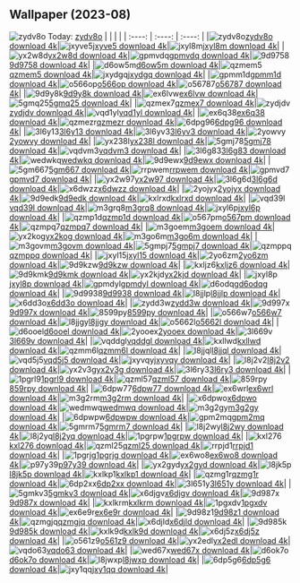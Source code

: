## Wallpaper (2023-08)
![zydv8o](https://w.wallhaven.cc/full/zy/wallhaven-zydv8o.jpg) Today: [zydv8o](https://th.wallhaven.cc/small/zy/zydv8o.jpg)
|      |      |      |
| :----: | :----: | :----: |
|![zydv8o](https://th.wallhaven.cc/small/zy/zydv8o.jpg)[zydv8o download 4k](https://wallhaven.cc/w/zydv8o)|![jxyve5](https://th.wallhaven.cc/small/jx/jxyve5.jpg)[jxyve5 download 4k](https://wallhaven.cc/w/jxyve5)|![jxyl8m](https://th.wallhaven.cc/small/jx/jxyl8m.jpg)[jxyl8m download 4k](https://wallhaven.cc/w/jxyl8m)|
|![yx2w8d](https://th.wallhaven.cc/small/yx/yx2w8d.jpg)[yx2w8d download 4k](https://wallhaven.cc/w/yx2w8d)|![gpmvdq](https://th.wallhaven.cc/small/gp/gpmvdq.jpg)[gpmvdq download 4k](https://wallhaven.cc/w/gpmvdq)|![9d9758](https://th.wallhaven.cc/small/9d/9d9758.jpg)[9d9758 download 4k](https://wallhaven.cc/w/9d9758)|
|![d6ow5m](https://th.wallhaven.cc/small/d6/d6ow5m.jpg)[d6ow5m download 4k](https://wallhaven.cc/w/d6ow5m)|![qzmem5](https://th.wallhaven.cc/small/qz/qzmem5.jpg)[qzmem5 download 4k](https://wallhaven.cc/w/qzmem5)|![jxydgq](https://th.wallhaven.cc/small/jx/jxydgq.jpg)[jxydgq download 4k](https://wallhaven.cc/w/jxydgq)|
|![gpmm1d](https://th.wallhaven.cc/small/gp/gpmm1d.jpg)[gpmm1d download 4k](https://wallhaven.cc/w/gpmm1d)|![o566op](https://th.wallhaven.cc/small/o5/o566op.jpg)[o566op download 4k](https://wallhaven.cc/w/o566op)|![o56787](https://th.wallhaven.cc/small/o5/o56787.jpg)[o56787 download 4k](https://wallhaven.cc/w/o56787)|
|![9d9y8k](https://th.wallhaven.cc/small/9d/9d9y8k.jpg)[9d9y8k download 4k](https://wallhaven.cc/w/9d9y8k)|![ex6lvw](https://th.wallhaven.cc/small/ex/ex6lvw.jpg)[ex6lvw download 4k](https://wallhaven.cc/w/ex6lvw)|![5gmq25](https://th.wallhaven.cc/small/5g/5gmq25.jpg)[5gmq25 download 4k](https://wallhaven.cc/w/5gmq25)|
|![qzmex7](https://th.wallhaven.cc/small/qz/qzmex7.jpg)[qzmex7 download 4k](https://wallhaven.cc/w/qzmex7)|![zydjdv](https://th.wallhaven.cc/small/zy/zydjdv.jpg)[zydjdv download 4k](https://wallhaven.cc/w/zydjdv)|![vqd1yl](https://th.wallhaven.cc/small/vq/vqd1yl.jpg)[vqd1yl download 4k](https://wallhaven.cc/w/vqd1yl)|
|![ex6q38](https://th.wallhaven.cc/small/ex/ex6q38.jpg)[ex6q38 download 4k](https://wallhaven.cc/w/ex6q38)|![qzmezr](https://th.wallhaven.cc/small/qz/qzmezr.jpg)[qzmezr download 4k](https://wallhaven.cc/w/qzmezr)|![6dpg96](https://th.wallhaven.cc/small/6d/6dpg96.jpg)[6dpg96 download 4k](https://wallhaven.cc/w/6dpg96)|
|![3l6y13](https://th.wallhaven.cc/small/3l/3l6y13.jpg)[3l6y13 download 4k](https://wallhaven.cc/w/3l6y13)|![3l6yv3](https://th.wallhaven.cc/small/3l/3l6yv3.jpg)[3l6yv3 download 4k](https://wallhaven.cc/w/3l6yv3)|![2yowvy](https://th.wallhaven.cc/small/2y/2yowvy.jpg)[2yowvy download 4k](https://wallhaven.cc/w/2yowvy)|
|![yx238l](https://th.wallhaven.cc/small/yx/yx238l.jpg)[yx238l download 4k](https://wallhaven.cc/w/yx238l)|![5gmj78](https://th.wallhaven.cc/small/5g/5gmj78.jpg)[5gmj78 download 4k](https://wallhaven.cc/w/5gmj78)|![vqdvm3](https://th.wallhaven.cc/small/vq/vqdvm3.jpg)[vqdvm3 download 4k](https://wallhaven.cc/w/vqdvm3)|
|![3l6g83](https://th.wallhaven.cc/small/3l/3l6g83.jpg)[3l6g83 download 4k](https://wallhaven.cc/w/3l6g83)|![wedwkq](https://th.wallhaven.cc/small/we/wedwkq.jpg)[wedwkq download 4k](https://wallhaven.cc/w/wedwkq)|![9d9ewx](https://th.wallhaven.cc/small/9d/9d9ewx.jpg)[9d9ewx download 4k](https://wallhaven.cc/w/9d9ewx)|
|![5gm667](https://th.wallhaven.cc/small/5g/5gm667.jpg)[5gm667 download 4k](https://wallhaven.cc/w/5gm667)|![rrpwem](https://th.wallhaven.cc/small/rr/rrpwem.jpg)[rrpwem download 4k](https://wallhaven.cc/w/rrpwem)|![gpmvd7](https://th.wallhaven.cc/small/gp/gpmvd7.jpg)[gpmvd7 download 4k](https://wallhaven.cc/w/gpmvd7)|
|![yx2w97](https://th.wallhaven.cc/small/yx/yx2w97.jpg)[yx2w97 download 4k](https://wallhaven.cc/w/yx2w97)|![3l6g6d](https://th.wallhaven.cc/small/3l/3l6g6d.jpg)[3l6g6d download 4k](https://wallhaven.cc/w/3l6g6d)|![x6dwzz](https://th.wallhaven.cc/small/x6/x6dwzz.jpg)[x6dwzz download 4k](https://wallhaven.cc/w/x6dwzz)|
|![2yojyx](https://th.wallhaven.cc/small/2y/2yojyx.jpg)[2yojyx download 4k](https://wallhaven.cc/w/2yojyx)|![9d9edk](https://th.wallhaven.cc/small/9d/9d9edk.jpg)[9d9edk download 4k](https://wallhaven.cc/w/9d9edk)|![kxlrxd](https://th.wallhaven.cc/small/kx/kxlrxd.jpg)[kxlrxd download 4k](https://wallhaven.cc/w/kxlrxd)|
|![vqd39l](https://th.wallhaven.cc/small/vq/vqd39l.jpg)[vqd39l download 4k](https://wallhaven.cc/w/vqd39l)|![m3grq8](https://th.wallhaven.cc/small/m3/m3grq8.jpg)[m3grq8 download 4k](https://wallhaven.cc/w/m3grq8)|![jxyl6p](https://th.wallhaven.cc/small/jx/jxyl6p.jpg)[jxyl6p download 4k](https://wallhaven.cc/w/jxyl6p)|
|![qzmp1d](https://th.wallhaven.cc/small/qz/qzmp1d.jpg)[qzmp1d download 4k](https://wallhaven.cc/w/qzmp1d)|![o567pm](https://th.wallhaven.cc/small/o5/o567pm.jpg)[o567pm download 4k](https://wallhaven.cc/w/o567pm)|![qzmpq7](https://th.wallhaven.cc/small/qz/qzmpq7.jpg)[qzmpq7 download 4k](https://wallhaven.cc/w/qzmpq7)|
|![m3goem](https://th.wallhaven.cc/small/m3/m3goem.jpg)[m3goem download 4k](https://wallhaven.cc/w/m3goem)|![yx2kog](https://th.wallhaven.cc/small/yx/yx2kog.jpg)[yx2kog download 4k](https://wallhaven.cc/w/yx2kog)|![m3go6m](https://th.wallhaven.cc/small/m3/m3go6m.jpg)[m3go6m download 4k](https://wallhaven.cc/w/m3go6m)|
|![m3govm](https://th.wallhaven.cc/small/m3/m3govm.jpg)[m3govm download 4k](https://wallhaven.cc/w/m3govm)|![5gmpj7](https://th.wallhaven.cc/small/5g/5gmpj7.jpg)[5gmpj7 download 4k](https://wallhaven.cc/w/5gmpj7)|![qzmppq](https://th.wallhaven.cc/small/qz/qzmppq.jpg)[qzmppq download 4k](https://wallhaven.cc/w/qzmppq)|
|![jxyl15](https://th.wallhaven.cc/small/jx/jxyl15.jpg)[jxyl15 download 4k](https://wallhaven.cc/w/jxyl15)|![2yo6zm](https://th.wallhaven.cc/small/2y/2yo6zm.jpg)[2yo6zm download 4k](https://wallhaven.cc/w/2yo6zm)|![9d9kzw](https://th.wallhaven.cc/small/9d/9d9kzw.jpg)[9d9kzw download 4k](https://wallhaven.cc/w/9d9kzw)|
|![kxljz6](https://th.wallhaven.cc/small/kx/kxljz6.jpg)[kxljz6 download 4k](https://wallhaven.cc/w/kxljz6)|![9d9kmk](https://th.wallhaven.cc/small/9d/9d9kmk.jpg)[9d9kmk download 4k](https://wallhaven.cc/w/9d9kmk)|![yx2kjd](https://th.wallhaven.cc/small/yx/yx2kjd.jpg)[yx2kjd download 4k](https://wallhaven.cc/w/yx2kjd)|
|![jxyl8p](https://th.wallhaven.cc/small/jx/jxyl8p.jpg)[jxyl8p download 4k](https://wallhaven.cc/w/jxyl8p)|![gpmdyl](https://th.wallhaven.cc/small/gp/gpmdyl.jpg)[gpmdyl download 4k](https://wallhaven.cc/w/gpmdyl)|![d6odqg](https://th.wallhaven.cc/small/d6/d6odqg.jpg)[d6odqg download 4k](https://wallhaven.cc/w/d6odqg)|
|![9d9938](https://th.wallhaven.cc/small/9d/9d9938.jpg)[9d9938 download 4k](https://wallhaven.cc/w/9d9938)|![l8jjlp](https://th.wallhaven.cc/small/l8/l8jjlp.jpg)[l8jjlp download 4k](https://wallhaven.cc/w/l8jjlp)|![x6dd3o](https://th.wallhaven.cc/small/x6/x6dd3o.jpg)[x6dd3o download 4k](https://wallhaven.cc/w/x6dd3o)|
|![zydd3w](https://th.wallhaven.cc/small/zy/zydd3w.jpg)[zydd3w download 4k](https://wallhaven.cc/w/zydd3w)|![9d997x](https://th.wallhaven.cc/small/9d/9d997x.jpg)[9d997x download 4k](https://wallhaven.cc/w/9d997x)|![8599py](https://th.wallhaven.cc/small/85/8599py.jpg)[8599py download 4k](https://wallhaven.cc/w/8599py)|
|![o566w7](https://th.wallhaven.cc/small/o5/o566w7.jpg)[o566w7 download 4k](https://wallhaven.cc/w/o566w7)|![l8jjgy](https://th.wallhaven.cc/small/l8/l8jjgy.jpg)[l8jjgy download 4k](https://wallhaven.cc/w/l8jjgy)|![o5662l](https://th.wallhaven.cc/small/o5/o5662l.jpg)[o5662l download 4k](https://wallhaven.cc/w/o5662l)|
|![d6ooel](https://th.wallhaven.cc/small/d6/d6ooel.jpg)[d6ooel download 4k](https://wallhaven.cc/w/d6ooel)|![2yooex](https://th.wallhaven.cc/small/2y/2yooex.jpg)[2yooex download 4k](https://wallhaven.cc/w/2yooex)|![3l669v](https://th.wallhaven.cc/small/3l/3l669v.jpg)[3l669v download 4k](https://wallhaven.cc/w/3l669v)|
|![vqddgl](https://th.wallhaven.cc/small/vq/vqddgl.jpg)[vqddgl download 4k](https://wallhaven.cc/w/vqddgl)|![kxllwd](https://th.wallhaven.cc/small/kx/kxllwd.jpg)[kxllwd download 4k](https://wallhaven.cc/w/kxllwd)|![qzmm6l](https://th.wallhaven.cc/small/qz/qzmm6l.jpg)[qzmm6l download 4k](https://wallhaven.cc/w/qzmm6l)|
|![l8jjql](https://th.wallhaven.cc/small/l8/l8jjql.jpg)[l8jjql download 4k](https://wallhaven.cc/w/l8jjql)|![vqd5j5](https://th.wallhaven.cc/small/vq/vqd5j5.jpg)[vqd5j5 download 4k](https://wallhaven.cc/w/vqd5j5)|![jxyvqy](https://th.wallhaven.cc/small/jx/jxyvqy.jpg)[jxyvqy download 4k](https://wallhaven.cc/w/jxyvqy)|
|![l8j2v2](https://th.wallhaven.cc/small/l8/l8j2v2.jpg)[l8j2v2 download 4k](https://wallhaven.cc/w/l8j2v2)|![yx2v3g](https://th.wallhaven.cc/small/yx/yx2v3g.jpg)[yx2v3g download 4k](https://wallhaven.cc/w/yx2v3g)|![3l6ry3](https://th.wallhaven.cc/small/3l/3l6ry3.jpg)[3l6ry3 download 4k](https://wallhaven.cc/w/3l6ry3)|
|![1pgrl9](https://th.wallhaven.cc/small/1p/1pgrl9.jpg)[1pgrl9 download 4k](https://wallhaven.cc/w/1pgrl9)|![qzml57](https://th.wallhaven.cc/small/qz/qzml57.jpg)[qzml57 download 4k](https://wallhaven.cc/w/qzml57)|![859rpy](https://th.wallhaven.cc/small/85/859rpy.jpg)[859rpy download 4k](https://wallhaven.cc/w/859rpy)|
|![6dpw77](https://th.wallhaven.cc/small/6d/6dpw77.jpg)[6dpw77 download 4k](https://wallhaven.cc/w/6dpw77)|![ex6wrl](https://th.wallhaven.cc/small/ex/ex6wrl.jpg)[ex6wrl download 4k](https://wallhaven.cc/w/ex6wrl)|![m3g2rm](https://th.wallhaven.cc/small/m3/m3g2rm.jpg)[m3g2rm download 4k](https://wallhaven.cc/w/m3g2rm)|
|![x6dpwo](https://th.wallhaven.cc/small/x6/x6dpwo.jpg)[x6dpwo download 4k](https://wallhaven.cc/w/x6dpwo)|![wedmwq](https://th.wallhaven.cc/small/we/wedmwq.jpg)[wedmwq download 4k](https://wallhaven.cc/w/wedmwq)|![m3g2gy](https://th.wallhaven.cc/small/m3/m3g2gy.jpg)[m3g2gy download 4k](https://wallhaven.cc/w/m3g2gy)|
|![6dpwpw](https://th.wallhaven.cc/small/6d/6dpwpw.jpg)[6dpwpw download 4k](https://wallhaven.cc/w/6dpwpw)|![gpm2mq](https://th.wallhaven.cc/small/gp/gpm2mq.jpg)[gpm2mq download 4k](https://wallhaven.cc/w/gpm2mq)|![5gmrm7](https://th.wallhaven.cc/small/5g/5gmrm7.jpg)[5gmrm7 download 4k](https://wallhaven.cc/w/5gmrm7)|
|![l8j2wy](https://th.wallhaven.cc/small/l8/l8j2wy.jpg)[l8j2wy download 4k](https://wallhaven.cc/w/l8j2wy)|![l8j2yq](https://th.wallhaven.cc/small/l8/l8j2yq.jpg)[l8j2yq download 4k](https://wallhaven.cc/w/l8j2yq)|![1pgrpw](https://th.wallhaven.cc/small/1p/1pgrpw.jpg)[1pgrpw download 4k](https://wallhaven.cc/w/1pgrpw)|
|![kxl276](https://th.wallhaven.cc/small/kx/kxl276.jpg)[kxl276 download 4k](https://wallhaven.cc/w/kxl276)|![qzml25](https://th.wallhaven.cc/small/qz/qzml25.jpg)[qzml25 download 4k](https://wallhaven.cc/w/qzml25)|![rrpjd1](https://th.wallhaven.cc/small/rr/rrpjd1.jpg)[rrpjd1 download 4k](https://wallhaven.cc/w/rrpjd1)|
|![1pgrjg](https://th.wallhaven.cc/small/1p/1pgrjg.jpg)[1pgrjg download 4k](https://wallhaven.cc/w/1pgrjg)|![ex6wo8](https://th.wallhaven.cc/small/ex/ex6wo8.jpg)[ex6wo8 download 4k](https://wallhaven.cc/w/ex6wo8)|![p97y39](https://th.wallhaven.cc/small/p9/p97y39.jpg)[p97y39 download 4k](https://wallhaven.cc/w/p97y39)|
|![yx2gyd](https://th.wallhaven.cc/small/yx/yx2gyd.jpg)[yx2gyd download 4k](https://wallhaven.cc/w/yx2gyd)|![l8jk5p](https://th.wallhaven.cc/small/l8/l8jk5p.jpg)[l8jk5p download 4k](https://wallhaven.cc/w/l8jk5p)|![kxlkp1](https://th.wallhaven.cc/small/kx/kxlkp1.jpg)[kxlkp1 download 4k](https://wallhaven.cc/w/kxlkp1)|
|![qzmg1r](https://th.wallhaven.cc/small/qz/qzmg1r.jpg)[qzmg1r download 4k](https://wallhaven.cc/w/qzmg1r)|![6dp2xx](https://th.wallhaven.cc/small/6d/6dp2xx.jpg)[6dp2xx download 4k](https://wallhaven.cc/w/6dp2xx)|![3l651y](https://th.wallhaven.cc/small/3l/3l651y.jpg)[3l651y download 4k](https://wallhaven.cc/w/3l651y)|
|![5gmkv3](https://th.wallhaven.cc/small/5g/5gmkv3.jpg)[5gmkv3 download 4k](https://wallhaven.cc/w/5gmkv3)|![x6djgv](https://th.wallhaven.cc/small/x6/x6djgv.jpg)[x6djgv download 4k](https://wallhaven.cc/w/x6djgv)|![9d987x](https://th.wallhaven.cc/small/9d/9d987x.jpg)[9d987x download 4k](https://wallhaven.cc/w/9d987x)|
|![kxlkrm](https://th.wallhaven.cc/small/kx/kxlkrm.jpg)[kxlkrm download 4k](https://wallhaven.cc/w/kxlkrm)|![1pgxdv](https://th.wallhaven.cc/small/1p/1pgxdv.jpg)[1pgxdv download 4k](https://wallhaven.cc/w/1pgxdv)|![ex6e9r](https://th.wallhaven.cc/small/ex/ex6e9r.jpg)[ex6e9r download 4k](https://wallhaven.cc/w/ex6e9r)|
|![9d98z1](https://th.wallhaven.cc/small/9d/9d98z1.jpg)[9d98z1 download 4k](https://wallhaven.cc/w/9d98z1)|![qzmgjq](https://th.wallhaven.cc/small/qz/qzmgjq.jpg)[qzmgjq download 4k](https://wallhaven.cc/w/qzmgjq)|![x6djld](https://th.wallhaven.cc/small/x6/x6djld.jpg)[x6djld download 4k](https://wallhaven.cc/w/x6djld)|
|![9d985k](https://th.wallhaven.cc/small/9d/9d985k.jpg)[9d985k download 4k](https://wallhaven.cc/w/9d985k)|![kxlk9d](https://th.wallhaven.cc/small/kx/kxlk9d.jpg)[kxlk9d download 4k](https://wallhaven.cc/w/kxlk9d)|![x6dj5z](https://th.wallhaven.cc/small/x6/x6dj5z.jpg)[x6dj5z download 4k](https://wallhaven.cc/w/x6dj5z)|
|![o561z9](https://th.wallhaven.cc/small/o5/o561z9.jpg)[o561z9 download 4k](https://wallhaven.cc/w/o561z9)|![yx2edl](https://th.wallhaven.cc/small/yx/yx2edl.jpg)[yx2edl download 4k](https://wallhaven.cc/w/yx2edl)|![vqdo63](https://th.wallhaven.cc/small/vq/vqdo63.jpg)[vqdo63 download 4k](https://wallhaven.cc/w/vqdo63)|
|![wed67x](https://th.wallhaven.cc/small/we/wed67x.jpg)[wed67x download 4k](https://wallhaven.cc/w/wed67x)|![d6ok7o](https://th.wallhaven.cc/small/d6/d6ok7o.jpg)[d6ok7o download 4k](https://wallhaven.cc/w/d6ok7o)|![l8jwxp](https://th.wallhaven.cc/small/l8/l8jwxp.jpg)[l8jwxp download 4k](https://wallhaven.cc/w/l8jwxp)|
|![6dp5g6](https://th.wallhaven.cc/small/6d/6dp5g6.jpg)[6dp5g6 download 4k](https://wallhaven.cc/w/6dp5g6)|![jxy1qq](https://th.wallhaven.cc/small/jx/jxy1qq.jpg)[jxy1qq download 4k](https://wallhaven.cc/w/jxy1qq)|